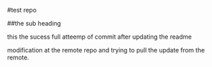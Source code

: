 #test repo

##the sub heading 

this the sucess full atteemp of commit after updating the readme

modification at the remote repo and trying to pull the update from the remote.

